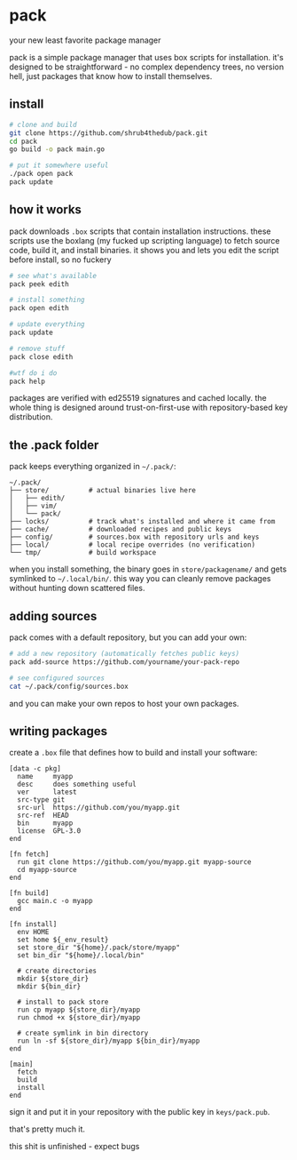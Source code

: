 # pack
your new least favorite package manager

pack is a simple package manager that uses box scripts for installation. it's designed to be straightforward - no complex dependency trees, no version hell, just packages that know how to install themselves.

## install

```bash
# clone and build
git clone https://github.com/shrub4thedub/pack.git
cd pack
go build -o pack main.go

# put it somewhere useful
./pack open pack
pack update


```

## how it works

pack downloads `.box` scripts that contain installation instructions. these scripts use the boxlang (my fucked up scripting language) to fetch source code, build it, and install binaries. it shows you and lets you edit the script before install, so no fuckery

```bash
# see what's available
pack peek edith

# install something
pack open edith

# update everything
pack update

# remove stuff
pack close edith

#wtf do i do
pack help
```

packages are verified with ed25519 signatures and cached locally. the whole thing is designed around trust-on-first-use with repository-based key distribution.

## the .pack folder

pack keeps everything organized in `~/.pack/`:

```
~/.pack/
├── store/          # actual binaries live here
│   ├── edith/
│   ├── vim/
│   └── pack/
├── locks/          # track what's installed and where it came from
├── cache/          # downloaded recipes and public keys
├── config/         # sources.box with repository urls and keys
├── local/          # local recipe overrides (no verification)
└── tmp/            # build workspace
```

when you install something, the binary goes in `store/packagename/` and gets symlinked to `~/.local/bin/`. this way you can cleanly remove packages without hunting down scattered files.

## adding sources

pack comes with a default repository, but you can add your own:

```bash
# add a new repository (automatically fetches public keys)
pack add-source https://github.com/yourname/your-pack-repo

# see configured sources
cat ~/.pack/config/sources.box
```
and you can make your own repos to host your own packages.
## writing packages

create a `.box` file that defines how to build and install your software:

```box
[data -c pkg]
  name     myapp
  desc     does something useful
  ver      latest
  src-type git
  src-url  https://github.com/you/myapp.git
  src-ref  HEAD
  bin      myapp
  license  GPL-3.0
end

[fn fetch]
  run git clone https://github.com/you/myapp.git myapp-source
  cd myapp-source
end

[fn build]
  gcc main.c -o myapp 
end

[fn install]
  env HOME
  set home ${_env_result}
  set store_dir "${home}/.pack/store/myapp"
  set bin_dir "${home}/.local/bin"
  
  # create directories
  mkdir ${store_dir}
  mkdir ${bin_dir}
  
  # install to pack store
  run cp myapp ${store_dir}/myapp
  run chmod +x ${store_dir}/myapp
  
  # create symlink in bin directory
  run ln -sf ${store_dir}/myapp ${bin_dir}/myapp
end

[main]
  fetch
  build
  install
end
```

sign it and put it in your repository with the public key in `keys/pack.pub`.

that's pretty much it.

this shit is unfinished - expect bugs
